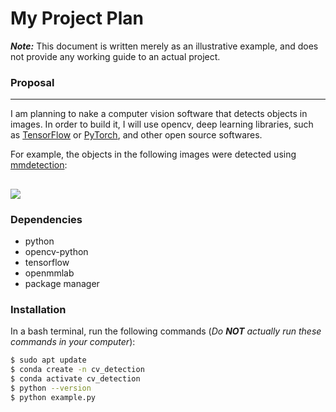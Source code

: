 # My Project Plan 

***Note:*** This document is written merely as an illustrative example, and does not provide any working guide to an actual project.

### Proposal 
---
I am planning to nake a computer vision software that detects objects in images.           In order to build it, I will use opencv, deep learning libraries, such as [TensorFlow](https://www.tensorflow.org/?hl=ko) or [PyTorch](https://pytorch.org/), and other open source softwares.

For example, the objects in the following images were detected using [mmdetection](https://github.com/open-mmlab/mmdetection):

![](https://user-images.githubusercontent.com/12907710/137271636-56ba1cd2-b110-4812-8221-b4c120320aa9.png)
---
### Dependencies 
- python
- opencv-python
- tensorflow
- openmmlab
- package manager

### Installation
In a bash terminal, run the following commands (*Do* ***NOT*** *actually run these commands in your computer*):
```sh
$ sudo apt update
$ conda create -n cv_detection
$ conda activate cv_detection
$ python --version
$ python example.py
```


